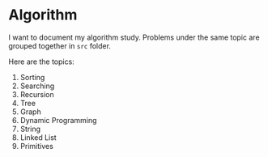 # Algorithm

I want to document my algorithm study. Problems under the same topic are grouped together in `src` folder.

Here are the topics:

1. Sorting
2. Searching
3. Recursion
4. Tree
5. Graph
6. Dynamic Programming
7. String
8. Linked List
9. Primitives


